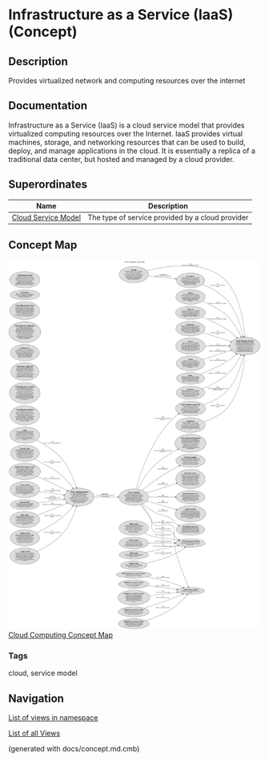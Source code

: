 # Infrastructure as a Service (IaaS) (Concept)
## Description
Provides virtualized network and computing resources over the internet

## Documentation
Infrastructure as a Service (IaaS) is a cloud service model that provides virtualized
computing resources over the Internet. IaaS provides virtual machines, storage, and networking
resources that can be used to build, deploy, and manage applications in the cloud. It is
essentially a replica of a traditional data center, but hosted and managed by a cloud provider.

## Superordinates
| Name | Description |
|---|---|
| [Cloud Service Model](../../software-development/cloud/cloud-service-model.md) | The type of service provided by a cloud provider |

## Concept Map
![Cloud Computing Concept Map](../../software-development/cloud/concept-view.png)
[Cloud Computing Concept Map](../../software-development/cloud/concept-view.md)

### Tags
cloud, service model


## Navigation
[List of views in namespace](./views-in-namespace.md)

[List of all Views](../../views.md)

(generated with docs/concept.md.cmb)
